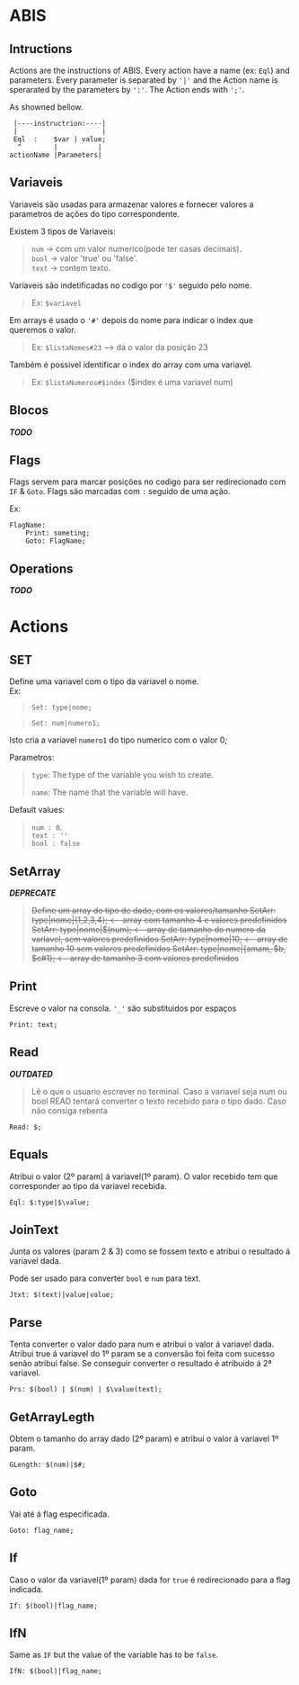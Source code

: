 **ABIS**
============
## Intructions

Actions are the instructions of ABIS.
Every action have a name (ex: `Eql`) and parameters. Every parameter
is separated by `'|'` and the Action name is sperarated by the parameters by `':'`. The Action ends with `';'`. 

As showned bellow.
```
 |----instructrion:----|
 |                     |  
 Eql  :    $var | value;
  ^        |          |
actionName |Parameters|
```
 

## Variaveis

Variaveis são usadas para armazenar valores e fornecer valores a parametros de ações do tipo correspondente.

Existem 3 tipos de Variaveis:  
> `num` 	-> com um valor numerico(pode ter casas decimais).  
> `bool` 	-> valor 'true' ou 'false'.  
> `text` 	-> contem texto.  

Variaveis são indetificadas no codigo por `'$'` seguido pelo nome.
> Ex: `$variavel`

Em arrays é usado o `'#'` depois do nome para indicar o index que queremos o valor.
> Ex: `$listaNomes#23` --> dá o valor da posição 23

Também é possivel identificar o index do array com uma variavel.
> Ex: `$listaNumeros#$index` ($index é uma variavel num)

## Blocos

***TODO***

## Flags

Flags servem para marcar posições no codigo para ser redirecionado com `IF` & `Goto`. Flags são marcadas com `:` seguido de uma ação.

Ex:
```
FlagName:
	Print: someting;
	Goto: FlagName;
```

## Operations

***TODO***

# **Actions** 

## SET

Define uma variavel com o tipo da variavel o nome.  
Ex: 
> `Set: type|nome;`

> `Set: num|numero1;`

Isto cria a variavel `numero1` do tipo numerico com o valor 0;

Parametros:
> `type`: The type of the variable you wish to create.
> 
> `name`: The name that the variable will have.  

Default values:
> `num : 0`.  
> `text : ''`  
> `bool : false`

## SetArray

***DEPRECATE***  
> ~~Define um array do tipo de dado, com os valores/tamanho 
SetArr: type|nome|{1,2,3,4}; 		<-- array com tamanho 4 e valores predefinidos
SetArr: type|nome|$(num);			<-- array de tamanho do numero da variavel, sem valores predefinidos
SetArr: type|nome|10;				<-- array de tamanho 10 sem valores predefinidos
SetArr: type|nome|{amam, $b, $c#1};	<-- array de tamanho 3 com valores predefinidos~~

## Print

Escreve o valor na consola. `'_'` são substituidos por espaços
```
Print: text;
```

## Read

***OUTDATED***  
>Lê o que o usuario escrever no terminal.
Caso a variavel seja num ou bool READ tentará converter o texto recebido para o tipo dado.
Caso não consiga rebenta
```
Read: $;
```

## Equals

Atribui o valor (2º param) á variavel(1º param). O valor recebido tem que corresponder ao
tipo da variavel recebida.
```
Eql: $:type|$\value;
```

## JoinText

Junta os valores (param 2 & 3) como se fossem texto e atribui o resultado á variavel dada.

Pode ser usado para converter `bool` e `num` para text.
```
Jtxt: $(text)|value|value;
```

## Parse

Tenta converter o valor dado para num e atribui o valor á variavel dada.
Atribui true á variavel do 1º param se a conversão foi feita com sucesso senão atribui false.
Se conseguir converter o resultado é atribuido á 2ª variavel.
```
Prs: $(bool) | $(num) | $\value(text);
```

## GetArrayLegth

Obtem o tamanho do array dado (2º param) e atribui o valor á variavel 1º param.
```
GLength: $(num)|$#;
```

## Goto

Vai até á flag especificada.
```
Goto: flag_name;
```

## If

Caso o valor da variavel(1º param) dada for `true` é redirecionado para a flag indicada.
```
If: $(bool)|flag_name;
```

## IfN

Same as `IF` but the value of the variable has to be `false`.
```
IfN: $(bool)|flag_name;
```